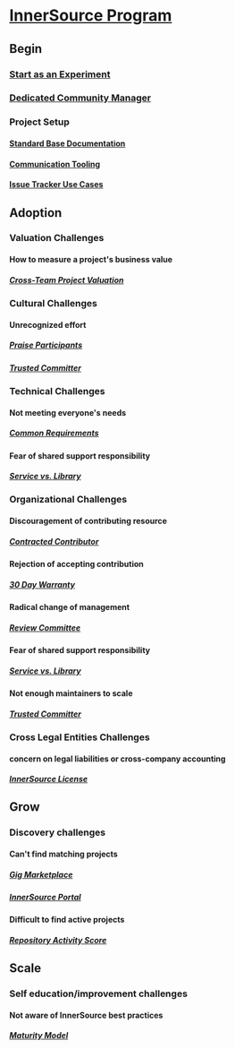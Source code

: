 # [InnerSource Program](https://innersourcecommons.gitbook.io/innersource-patterns/v/book/toc)
## Begin
### [Start as an Experiment](https://github.com/InnerSourceCommons/InnerSourcePatterns/blob/master/patterns/2-structured/start-as-experiment.md)
### [Dedicated Community Manager](https://github.com/InnerSourceCommons/InnerSourcePatterns/blob/master/patterns/2-structured/dedicated-community-leader.md)
### Project Setup
#### [Standard Base Documentation](https://github.com/InnerSourceCommons/InnerSourcePatterns/blob/master/patterns/2-structured/project-setup/base-documentation.md)
#### [Communication Tooling](https://github.com/InnerSourceCommons/InnerSourcePatterns/blob/master/patterns/2-structured/project-setup/communication-tooling.md)
#### [Issue Tracker Use Cases](https://github.com/InnerSourceCommons/InnerSourcePatterns/blob/master/patterns/2-structured/project-setup/issue-tracker.md)

## Adoption
### Valuation Challenges
#### How to measure a project's business value
##### [Cross-Team Project Valuation](https://github.com/InnerSourceCommons/InnerSourcePatterns/blob/master/patterns/2-structured/crossteam-project-valuation.md)
### Cultural Challenges
#### Unrecognized effort
##### [Praise Participants](https://github.com/InnerSourceCommons/InnerSourcePatterns/blob/master/patterns/2-structured/praise-participants.md)
##### [Trusted Committer](https://github.com/InnerSourceCommons/InnerSourcePatterns/blob/master/patterns/2-structured/trusted-committer.md)
### Technical Challenges
#### Not meeting everyone's needs
##### [Common Requirements](https://github.com/InnerSourceCommons/InnerSourcePatterns/blob/master/patterns/2-structured/common-requirements.md)
#### Fear of shared support responsibility
##### [Service vs. Library](https://github.com/InnerSourceCommons/InnerSourcePatterns/blob/master/patterns/2-structured/service-vs-library.md)
### Organizational Challenges
#### Discouragement of contributing resource
##### [Contracted Contributor](https://github.com/InnerSourceCommons/InnerSourcePatterns/blob/master/patterns/2-structured/contracted-contributor.md)
#### Rejection of accepting contribution
##### [30 Day Warranty](https://github.com/InnerSourceCommons/InnerSourcePatterns/blob/master/patterns/2-structured/30-day-warranty.md)
#### Radical change of management
##### [Review Committee](https://github.com/InnerSourceCommons/InnerSourcePatterns/blob/master/patterns/2-structured/review-committee.md)
#### Fear of shared support responsibility
##### [Service vs. Library](https://github.com/InnerSourceCommons/InnerSourcePatterns/blob/master/patterns/2-structured/service-vs-library.md)
#### Not enough maintainers to scale
##### [Trusted Committer](https://github.com/InnerSourceCommons/InnerSourcePatterns/blob/master/patterns/2-structured/trusted-committer.md)
### Cross Legal Entities Challenges
#### concern on legal liabilities or cross-company accounting
##### [InnerSource License](https://github.com/InnerSourceCommons/InnerSourcePatterns/blob/master/patterns/2-structured/innersource-license.md)
## Grow
### Discovery challenges
#### Can't find matching projects
##### [Gig Marketplace](https://github.com/InnerSourceCommons/InnerSourcePatterns/blob/master/patterns/2-structured/gig-marketplace.md)
##### [InnerSource Portal](https://github.com/InnerSourceCommons/InnerSourcePatterns/blob/master/patterns/2-structured/innersource-portal.md)
#### Difficult to find active projects
##### [Repository Activity Score](https://github.com/InnerSourceCommons/InnerSourcePatterns/blob/master/patterns/2-structured/repository-activity-score.md)
## Scale
### Self education/improvement challenges
#### Not aware of InnerSource best practices
##### [Maturity Model](https://github.com/InnerSourceCommons/InnerSourcePatterns/blob/master/patterns/2-structured/maturity-model.md)
